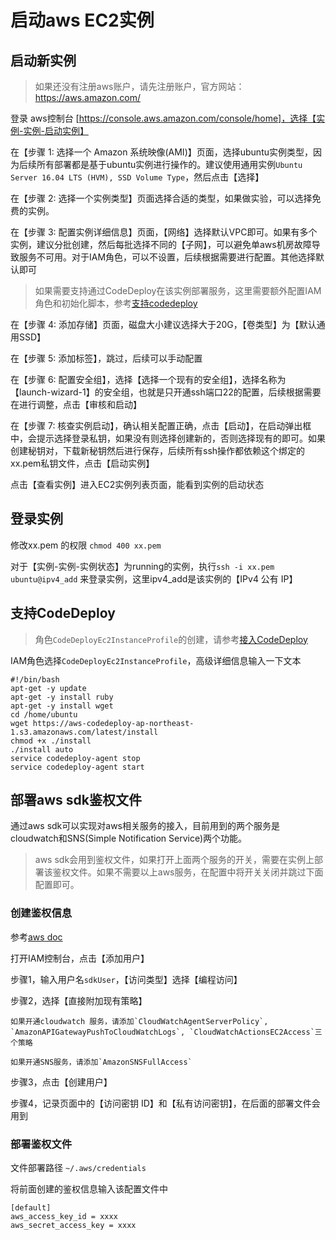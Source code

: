# 启动aws EC2实例

## 启动新实例

> 如果还没有注册aws账户，请先注册账户，官方网站：https://aws.amazon.com/

登录 aws控制台 [https://console.aws.amazon.com/console/home]，选择【实例-实例-启动实例】

在【步骤 1: 选择一个 Amazon 系统映像(AMI)】页面，选择ubuntu实例类型，因为后续所有部署都是基于ubuntu实例进行操作的。建议使用通用实例`Ubuntu Server 16.04 LTS (HVM), SSD Volume Type`，然后点击【选择】

在【步骤 2: 选择一个实例类型】页面选择合适的类型，如果做实验，可以选择免费的实例。

在【步骤 3: 配置实例详细信息】页面，【网络】选择默认VPC即可。如果有多个实例，建议分批创建，然后每批选择不同的【子网】，可以避免单aws机房故障导致服务不可用。对于IAM角色，可以不设置，后续根据需要进行配置。其他选择默认即可
> 如果需要支持通过CodeDeploy在该实例部署服务，这里需要额外配置IAM角色和初始化脚本，参考[支持codedeploy](#支持codedeploy)

在【步骤 4: 添加存储】页面，磁盘大小建议选择大于20G，【卷类型】为【默认通用SSD】

在【步骤 5: 添加标签】，跳过，后续可以手动配置

在【步骤 6: 配置安全组】，选择【选择一个现有的安全组】，选择名称为【launch-wizard-1】的安全组，也就是只开通ssh端口22的配置，后续根据需要在进行调整，点击【审核和启动】

在【步骤 7: 核查实例启动】，确认相关配置正确，点击【启动】，在启动弹出框中，会提示选择登录私钥，如果没有则选择创建新的，否则选择现有的即可。如果创建秘钥对，下载新秘钥然后进行保存，后续所有ssh操作都依赖这个绑定的xx.pem私钥文件，点击【启动实例】

点击【查看实例】进入EC2实例列表页面，能看到实例的启动状态

## 登录实例
修改xx.pem 的权限 `chmod 400 xx.pem`

对于【实例-实例-实例状态】为running的实例，执行`ssh -i xx.pem ubuntu@ipv4_add` 来登录实例，这里ipv4_add是该实例的【IPv4 公有 IP】

## 支持CodeDeploy

> 角色`CodeDeployEc2InstanceProfile`的创建，请参考[接入CodeDeploy](codedeploy_cn.md)

IAM角色选择`CodeDeployEc2InstanceProfile`，高级详细信息输入一下文本
```
#!/bin/bash
apt-get -y update
apt-get -y install ruby
apt-get -y install wget
cd /home/ubuntu
wget https://aws-codedeploy-ap-northeast-1.s3.amazonaws.com/latest/install
chmod +x ./install
./install auto
service codedeploy-agent stop
service codedeploy-agent start
```

## 部署aws sdk鉴权文件
通过aws sdk可以实现对aws相关服务的接入，目前用到的两个服务是cloudwatch和SNS(Simple Notification Service)两个功能。

> aws sdk会用到鉴权文件，如果打开上面两个服务的开关，需要在实例上部署该鉴权文件。如果不需要以上aws服务，在配置中将开关关闭并跳过下面配置即可。

### 创建鉴权信息
参考[aws doc](https://docs.aws.amazon.com/zh_cn/cli/latest/userguide/cli-chap-getting-started.html)

打开IAM控制台，点击【添加用户】

步骤1，输入用户名`sdkUser`，【访问类型】选择【编程访问】

步骤2，选择【直接附加现有策略】

	如果开通cloudwatch 服务，请添加`CloudWatchAgentServerPolicy`, `AmazonAPIGatewayPushToCloudWatchLogs`, `CloudWatchActionsEC2Access`三个策略

	如果开通SNS服务，请添加`AmazonSNSFullAccess`

步骤3，点击【创建用户】

步骤4，记录页面中的【访问密钥 ID】和【私有访问密钥】，在后面的部署文件会用到

### 部署鉴权文件

文件部署路径 `~/.aws/credentials`

将前面创建的鉴权信息输入该配置文件中
```
[default]
aws_access_key_id = xxxx
aws_secret_access_key = xxxx
```
